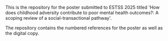 This is the repository for the poster submitted to ESTSS 2025 titled 'How does childhood adversity contribute to poor mental health outcomes?: A scoping review of a social-transactional pathway'.

The repository contains the numbered references for the poster as well as the digital copy. 

